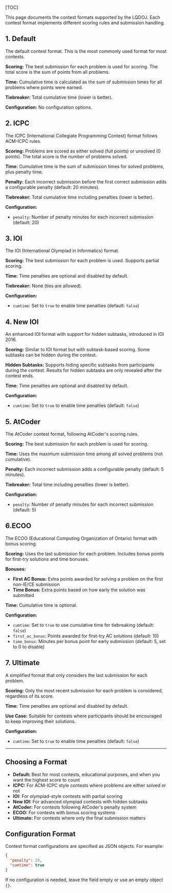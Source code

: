 [TOC]

This page documents the contest formats supported by the LQDOJ. Each contest format implements different scoring rules and submission handling.

## 1. Default

The default contest format. This is the most commonly used format for most contests.

**Scoring:** The best submission for each problem is used for scoring. The total score is the sum of points from all problems.

**Time:** Cumulative time is calculated as the sum of submission times for all problems where points were earned.

**Tiebreaker:** Total cumulative time (lower is better).

**Configuration:** No configuration options.

## 2. ICPC

The ICPC (International Collegiate Programming Contest) format follows ACM-ICPC rules.

**Scoring:** Problems are scored as either solved (full points) or unsolved (0 points). The total score is the number of problems solved.

**Time:** Cumulative time is the sum of submission times for solved problems, plus penalty time.

**Penalty:** Each incorrect submission before the first correct submission adds a configurable penalty (default: 20 minutes).

**Tiebreaker:** Total cumulative time including penalties (lower is better).

**Configuration:**
- `penalty`: Number of penalty minutes for each incorrect submission (default: 20)

## 3. IOI

The IOI (International Olympiad in Informatics) format.

**Scoring:** The best submission for each problem is used. Supports partial scoring.

**Time:** Time penalties are optional and disabled by default.

**Tiebreaker:** None (ties are allowed).

**Configuration:**
- `cumtime`: Set to `true` to enable time penalties (default: `false`)

## 4. New IOI

An enhanced IOI format with support for hidden subtasks, introduced in IOI 2016.

**Scoring:** Similar to IOI format but with subtask-based scoring. Some subtasks can be hidden during the contest.

**Hidden Subtasks:** Supports hiding specific subtasks from participants during the contest. Results for hidden subtasks are only revealed after the contest ends.

**Time:** Time penalties are optional and disabled by default.

**Configuration:**
- `cumtime`: Set to `true` to enable time penalties (default: `false`)

## 5. AtCoder

The AtCoder contest format, following AtCoder's scoring rules.

**Scoring:** The best submission for each problem is used for scoring.

**Time:** Uses the maximum submission time among all solved problems (not cumulative).

**Penalty:** Each incorrect submission adds a configurable penalty (default: 5 minutes).

**Tiebreaker:** Total time including penalties (lower is better).

**Configuration:**
- `penalty`: Number of penalty minutes for each incorrect submission (default: 5)

## 6.ECOO

The ECOO (Educational Computing Organization of Ontario) format with bonus scoring.

**Scoring:** Uses the last submission for each problem. Includes bonus points for first-try solutions and time bonuses.

**Bonuses:**
- **First AC Bonus:** Extra points awarded for solving a problem on the first non-IE/CE submission
- **Time Bonus:** Extra points based on how early the solution was submitted

**Time:** Cumulative time is optional.

**Configuration:**
- `cumtime`: Set to `true` to use cumulative time for tiebreaking (default: `false`)
- `first_ac_bonus`: Points awarded for first-try AC solutions (default: 10)
- `time_bonus`: Minutes per bonus point for early submission (default: 5, set to 0 to disable)

## 7. Ultimate

A simplified format that only considers the last submission for each problem.

**Scoring:** Only the most recent submission for each problem is considered, regardless of its score.

**Time:** Time penalties are optional and disabled by default.

**Use Case:** Suitable for contests where participants should be encouraged to keep improving their solutions.

**Configuration:**
- `cumtime`: Set to `true` to enable time penalties (default: `false`)

---

## Choosing a Format

- **Default:** Best for most contests, educational purposes, and when you want the highest score to count
- **ICPC:** For ACM-ICPC style contests where problems are either solved or not
- **IOI:** For olympiad-style contests with partial scoring
- **New IOI:** For advanced olympiad contests with hidden subtasks
- **AtCoder:** For contests following AtCoder's penalty system
- **ECOO:** For contests with bonus scoring systems
- **Ultimate:** For contests where only the final submission matters

## Configuration Format

Contest format configurations are specified as JSON objects. For example:

```json
{
  "penalty": 20,
  "cumtime": true
}
```

If no configuration is needed, leave the field empty or use an empty object `{}`.